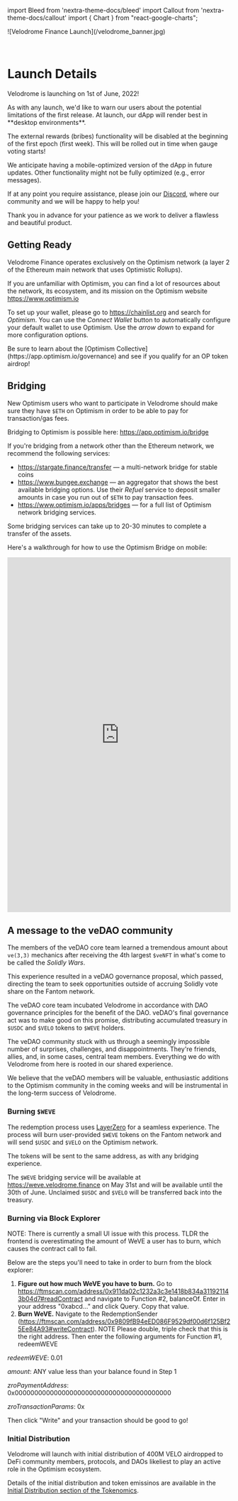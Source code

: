 import Bleed from 'nextra-theme-docs/bleed'
import Callout from 'nextra-theme-docs/callout'
import { Chart } from "react-google-charts";

<Bleed>
  ![Velodrome Finance Launch](/velodrome_banner.jpg)
</Bleed>

&nbsp;

# Launch Details

Velodrome is launching on 1st of June, 2022!

<Callout type="warning" emoji="⚠️">
  As with any launch, we'd like to warn our users about the potential limitations
  of the first release. At launch, our dApp will render best in
  **desktop environments**.
  
  The external rewards (bribes) functionality will be disabled at the beginning
  of the first epoch (first week). This will be rolled out in time when
  gauge voting starts!

  We anticipate having a mobile-optimized version of the dApp in future
  updates. Other functionality might not be fully optimized (e.g., error
  messages).

  If at any point you require assistance, please join our
  [Discord](https://discord.gg/eGgYPGczaf), where our community and we will be
  happy to help you!

  Thank you in advance for your patience as we work to deliver a flawless and
  beautiful product.
</Callout>

## Getting Ready

Velodrome Finance operates exclusively on the Optimism network (a
layer 2 of the Ethereum main network that uses Optimistic Rollups).

If you are unfamiliar with Optimism, you can find a lot of resources
about the network, its ecosystem, and its mission on the Optimism website
https://www.optimism.io

To set up your wallet, please go to https://chainlist.org and search for
_Optimism_. You can use the _Connect Wallet_ button to automatically configure
your default wallet to use Optimism. Use the _arrow down_ to expand for more
configuration options.

<Callout  emoji="🪂">
  Be sure to learn about the [Optimism
  Collective](https://app.optimism.io/governance) and see if you qualify for an
  OP token airdrop!
</Callout>

## Bridging

New Optimism users who want to participate in Velodrome should make sure they
have `$ETH` on Optimism in order to be able to pay for transaction/gas fees.

Bridging to Optimism is possible here: https://app.optimism.io/bridge

If you're bridging from a network other than the Ethereum network, we recommend the
following services:
* https://stargate.finance/transfer &mdash; a multi-network bridge for stable
   coins
* https://www.bungee.exchange &mdash; an aggregator that shows the best
   available bridging options. Use their _Refuel_ service to deposit smaller
   amounts in case you run out of `$ETH` to pay transaction fees.
 * https://www.optimism.io/apps/bridges &mdash; for a full list of Optimism
   network bridging services.

<Callout emoji="⚠️">
  Some bridging services can take up to 20-30 minutes to complete a transfer of
  the assets.
</Callout>

Here's a walkthrough for how to use the Optimism Bridge on mobile:

<Bleed>
  <iframe width="100%" height="800"
  src="https://www.youtube.com/embed/pR31stuRejg?rel=0" frameborder="0"></iframe>
</Bleed>

## A message to the veDAO community

The members of the veDAO core team learned a tremendous amount about `ve(3,3)`
mechanics after receiving the 4th largest `$veNFT` in what's come to be called the
_Solidly Wars_.

This experience resulted in a veDAO governance proposal, which passed, directing the
team to seek opportunities outside of accruing Solidly vote share on the Fantom
network.

The veDAO core team incubated Velodrome in accordance with DAO
governance principles for the benefit of the DAO. veDAO's final governance act was to make
good on this promise, distributing accumulated treasury in `$USDC` and `$VELO`
tokens to `$WEVE` holders.

The veDAO community stuck with us through a seemingly impossible number of
surprises, challenges, and disappointments. They're friends, allies, and, in
some cases, central team members. Everything we do with Velodrome from here is
rooted in our shared experience.

We believe that the veDAO members will be valuable, enthusiastic additions to
the Optimism community in the coming weeks and will be instrumental in the long-term
success of Velodrome.

### Burning `$WEVE`

The redemption process uses [LayerZero](https://layerzero.network/) for a
seamless experience. The process will burn user-provided `$WEVE` tokens on the
Fantom network and will send `$USDC` and `$VELO` on the Optimism network.

The tokens will be sent to the same address, as with any bridging experience.

The `$WEVE` bridging service will be available at https://weve.velodrome.finance
on May 31st and will be available until the 30th of June. Unclaimed `$USDC` and `$VELO` will
be transferred back into the treasury.

### Burning via Block Explorer

NOTE: There is currently a small UI issue with this process. TLDR the frontend is overestimating the amount of WeVE a user has to burn, which causes the contract call to fail.

Below are the steps you'll need to take in order to burn from the block explorer:

1. **Figure out how much WeVE you have to burn.** Go to https://ftmscan.com/address/0x911da02c1232a3c3e1418b834a311921143b04d7#readContract and navigate to Function #2, balanceOf. Enter in your address "0xabcd..." and click Query. Copy that value.
2. **Burn WeVE.** Navigate to the RedemptionSender (https://ftmscan.com/address/0x9809fB94eED086F9529df00d6f125Bf25Ee84A93#writeContract). NOTE Please double, triple check that this is the right address. Then enter the following arguments for Function #1, redeemWEVE

*redeemWEVE*: 0.01

*amount*: ANY value less than your balance found in Step 1

*zroPaymentAddress*: 0x0000000000000000000000000000000000000000

*zroTransactionParams*: 0x

Then click "Write" and your transaction should be good to go!

### Initial Distribution

Velodrome will launch with initial distribution of 400M VELO airdropped to
DeFi community members, protocols, and DAOs likeliest to play an active role in the Optimism
ecosystem.

Details of the initial distribution and token emissinos are available in the
[Initial Distribution section of the Tokenomics](/tokenomics#initial-distribution).
